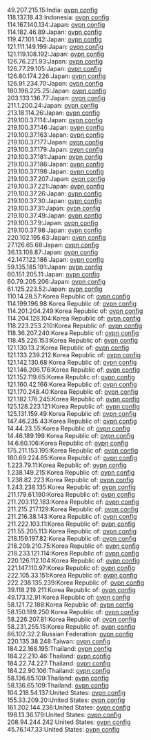 49.207.215.15:India: [ovpn config](vpn/49_207_215_15.ovpn)  
118.137.18.43:Indonesia: [ovpn config](vpn/118_137_18_43.ovpn)  
114.167.140.134:Japan: [ovpn config](vpn/114_167_140_134.ovpn)  
114.182.46.89:Japan: [ovpn config](vpn/114_182_46_89.ovpn)  
119.47.101.142:Japan: [ovpn config](vpn/119_47_101_142.ovpn)  
121.111.149.199:Japan: [ovpn config](vpn/121_111_149_199.ovpn)  
121.119.108.192:Japan: [ovpn config](vpn/121_119_108_192.ovpn)  
126.76.221.93:Japan: [ovpn config](vpn/126_76_221_93.ovpn)  
126.77.29.105:Japan: [ovpn config](vpn/126_77_29_105.ovpn)  
126.80.174.226:Japan: [ovpn config](vpn/126_80_174_226.ovpn)  
126.91.234.70:Japan: [ovpn config](vpn/126_91_234_70.ovpn)  
180.196.225.25:Japan: [ovpn config](vpn/180_196_225_25.ovpn)  
203.133.136.77:Japan: [ovpn config](vpn/203_133_136_77.ovpn)  
211.1.200.24:Japan: [ovpn config](vpn/211_1_200_24.ovpn)  
213.18.114.26:Japan: [ovpn config](vpn/213_18_114_26.ovpn)  
219.100.37.114:Japan: [ovpn config](vpn/219_100_37_114.ovpn)  
219.100.37.146:Japan: [ovpn config](vpn/219_100_37_146.ovpn)  
219.100.37.163:Japan: [ovpn config](vpn/219_100_37_163.ovpn)  
219.100.37.177:Japan: [ovpn config](vpn/219_100_37_177.ovpn)  
219.100.37.179:Japan: [ovpn config](vpn/219_100_37_179.ovpn)  
219.100.37.181:Japan: [ovpn config](vpn/219_100_37_181.ovpn)  
219.100.37.186:Japan: [ovpn config](vpn/219_100_37_186.ovpn)  
219.100.37.198:Japan: [ovpn config](vpn/219_100_37_198.ovpn)  
219.100.37.207:Japan: [ovpn config](vpn/219_100_37_207.ovpn)  
219.100.37.221:Japan: [ovpn config](vpn/219_100_37_221.ovpn)  
219.100.37.26:Japan: [ovpn config](vpn/219_100_37_26.ovpn)  
219.100.37.30:Japan: [ovpn config](vpn/219_100_37_30.ovpn)  
219.100.37.31:Japan: [ovpn config](vpn/219_100_37_31.ovpn)  
219.100.37.49:Japan: [ovpn config](vpn/219_100_37_49.ovpn)  
219.100.37.9:Japan: [ovpn config](vpn/219_100_37_9.ovpn)  
219.100.37.98:Japan: [ovpn config](vpn/219_100_37_98.ovpn)  
220.102.195.63:Japan: [ovpn config](vpn/220_102_195_63.ovpn)  
27.126.65.68:Japan: [ovpn config](vpn/27_126_65_68.ovpn)  
36.13.108.87:Japan: [ovpn config](vpn/36_13_108_87.ovpn)  
42.147.122.186:Japan: [ovpn config](vpn/42_147_122_186.ovpn)  
59.135.185.191:Japan: [ovpn config](vpn/59_135_185_191.ovpn)  
60.151.205.11:Japan: [ovpn config](vpn/60_151_205_11.ovpn)  
60.79.205.206:Japan: [ovpn config](vpn/60_79_205_206.ovpn)  
61.125.223.52:Japan: [ovpn config](vpn/61_125_223_52.ovpn)  
110.14.28.57:Korea Republic of: [ovpn config](vpn/110_14_28_57.ovpn)  
114.199.196.98:Korea Republic of: [ovpn config](vpn/114_199_196_98.ovpn)  
114.201.204.249:Korea Republic of: [ovpn config](vpn/114_201_204_249.ovpn)  
114.204.128.104:Korea Republic of: [ovpn config](vpn/114_204_128_104.ovpn)  
118.223.253.210:Korea Republic of: [ovpn config](vpn/118_223_253_210.ovpn)  
118.36.207.240:Korea Republic of: [ovpn config](vpn/118_36_207_240.ovpn)  
118.45.226.153:Korea Republic of: [ovpn config](vpn/118_45_226_153.ovpn)  
121.130.13.2:Korea Republic of: [ovpn config](vpn/121_130_13_2.ovpn)  
121.133.239.212:Korea Republic of: [ovpn config](vpn/121_133_239_212.ovpn)  
121.142.130.68:Korea Republic of: [ovpn config](vpn/121_142_130_68.ovpn)  
121.146.206.176:Korea Republic of: [ovpn config](vpn/121_146_206_176.ovpn)  
121.152.119.65:Korea Republic of: [ovpn config](vpn/121_152_119_65.ovpn)  
121.160.42.166:Korea Republic of: [ovpn config](vpn/121_160_42_166.ovpn)  
121.170.248.40:Korea Republic of: [ovpn config](vpn/121_170_248_40.ovpn)  
121.182.176.245:Korea Republic of: [ovpn config](vpn/121_182_176_245.ovpn)  
125.128.223.121:Korea Republic of: [ovpn config](vpn/125_128_223_121.ovpn)  
125.131.159.49:Korea Republic of: [ovpn config](vpn/125_131_159_49.ovpn)  
147.46.235.43:Korea Republic of: [ovpn config](vpn/147_46_235_43.ovpn)  
14.44.23.55:Korea Republic of: [ovpn config](vpn/14_44_23_55.ovpn)  
14.46.189.199:Korea Republic of: [ovpn config](vpn/14_46_189_199.ovpn)  
14.6.60.106:Korea Republic of: [ovpn config](vpn/14_6_60_106.ovpn)  
175.211.153.195:Korea Republic of: [ovpn config](vpn/175_211_153_195.ovpn)  
180.69.224.85:Korea Republic of: [ovpn config](vpn/180_69_224_85.ovpn)  
1.223.79.11:Korea Republic of: [ovpn config](vpn/1_223_79_11.ovpn)  
1.238.149.215:Korea Republic of: [ovpn config](vpn/1_238_149_215.ovpn)  
1.238.82.223:Korea Republic of: [ovpn config](vpn/1_238_82_223.ovpn)  
1.243.238.135:Korea Republic of: [ovpn config](vpn/1_243_238_135.ovpn)  
211.179.61.190:Korea Republic of: [ovpn config](vpn/211_179_61_190.ovpn)  
211.203.112.183:Korea Republic of: [ovpn config](vpn/211_203_112_183.ovpn)  
211.215.217.129:Korea Republic of: [ovpn config](vpn/211_215_217_129.ovpn)  
211.216.38.143:Korea Republic of: [ovpn config](vpn/211_216_38_143.ovpn)  
211.222.103.11:Korea Republic of: [ovpn config](vpn/211_222_103_11.ovpn)  
211.55.205.113:Korea Republic of: [ovpn config](vpn/211_55_205_113.ovpn)  
218.159.197.82:Korea Republic of: [ovpn config](vpn/218_159_197_82.ovpn)  
218.209.210.75:Korea Republic of: [ovpn config](vpn/218_209_210_75.ovpn)  
218.233.121.114:Korea Republic of: [ovpn config](vpn/218_233_121_114.ovpn)  
220.126.112.104:Korea Republic of: [ovpn config](vpn/220_126_112_104.ovpn)  
221.147.110.97:Korea Republic of: [ovpn config](vpn/221_147_110_97.ovpn)  
222.105.33.151:Korea Republic of: [ovpn config](vpn/222_105_33_151.ovpn)  
222.238.135.239:Korea Republic of: [ovpn config](vpn/222_238_135_239.ovpn)  
39.118.219.211:Korea Republic of: [ovpn config](vpn/39_118_219_211.ovpn)  
49.173.12.91:Korea Republic of: [ovpn config](vpn/49_173_12_91.ovpn)  
58.121.72.188:Korea Republic of: [ovpn config](vpn/58_121_72_188.ovpn)  
58.150.189.250:Korea Republic of: [ovpn config](vpn/58_150_189_250.ovpn)  
58.226.207.81:Korea Republic of: [ovpn config](vpn/58_226_207_81.ovpn)  
58.231.255.15:Korea Republic of: [ovpn config](vpn/58_231_255_15.ovpn)  
86.102.32.2:Russian Federation: [ovpn config](vpn/86_102_32_2.ovpn)  
220.135.38.248:Taiwan: [ovpn config](vpn/220_135_38_248.ovpn)  
184.22.168.195:Thailand: [ovpn config](vpn/184_22_168_195.ovpn)  
184.22.210.46:Thailand: [ovpn config](vpn/184_22_210_46.ovpn)  
184.22.74.227:Thailand: [ovpn config](vpn/184_22_74_227.ovpn)  
184.22.90.106:Thailand: [ovpn config](vpn/184_22_90_106.ovpn)  
58.136.65.109:Thailand: [ovpn config](vpn/58_136_65_109.ovpn)  
58.136.65.109:Thailand: [ovpn config](vpn/58_136_65_109.ovpn)  
104.218.54.137:United States: [ovpn config](vpn/104_218_54_137.ovpn)  
155.33.209.20:United States: [ovpn config](vpn/155_33_209_20.ovpn)  
161.202.144.236:United States: [ovpn config](vpn/161_202_144_236.ovpn)  
198.13.36.179:United States: [ovpn config](vpn/198_13_36_179.ovpn)  
208.94.244.242:United States: [ovpn config](vpn/208_94_244_242.ovpn)  
45.76.147.33:United States: [ovpn config](vpn/45_76_147_33.ovpn)  
